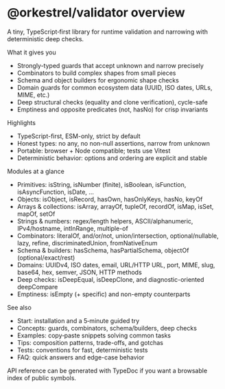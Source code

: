 # @orkestrel/validator overview

A tiny, TypeScript‑first library for runtime validation and narrowing with deterministic deep checks.

What it gives you
- Strongly-typed guards that accept unknown and narrow precisely
- Combinators to build complex shapes from small pieces
- Schema and object builders for ergonomic shape checks
- Domain guards for common ecosystem data (UUID, ISO dates, URLs, MIME, etc.)
- Deep structural checks (equality and clone verification), cycle-safe
- Emptiness and opposite predicates (not, hasNo) for crisp invariants

Highlights
- TypeScript-first, ESM-only, strict by default
- Honest types: no any, no non-null assertions, narrow from unknown
- Portable: browser + Node compatible; tests use Vitest
- Deterministic behavior: options and ordering are explicit and stable

Modules at a glance
- Primitives: isString, isNumber (finite), isBoolean, isFunction, isAsyncFunction, isDate, …
- Objects: isObject, isRecord, hasOwn, hasOnlyKeys, hasNo, keyOf
- Arrays & collections: isArray, arrayOf, tupleOf, recordOf, isMap, isSet, mapOf, setOf
- Strings & numbers: regex/length helpers, ASCII/alphanumeric, IPv4/hostname, intInRange, multiple-of
- Combinators: literalOf, and/or/not, union/intersection, optional/nullable, lazy, refine, discriminatedUnion, fromNativeEnum
- Schema & builders: hasSchema, hasPartialSchema, objectOf (optional/exact/rest)
- Domains: UUIDv4, ISO dates, email, URL/HTTP URL, port, MIME, slug, base64, hex, semver, JSON, HTTP methods
- Deep checks: isDeepEqual, isDeepClone, and diagnostic-oriented deepCompare
- Emptiness: isEmpty (+ specific) and non-empty counterparts

See also
- Start: installation and a 5‑minute guided try
- Concepts: guards, combinators, schema/builders, deep checks
- Examples: copy‑paste snippets solving common tasks
- Tips: composition patterns, trade-offs, and gotchas
- Tests: conventions for fast, deterministic tests
- FAQ: quick answers and edge-case behavior

API reference can be generated with TypeDoc if you want a browsable index of public symbols.
